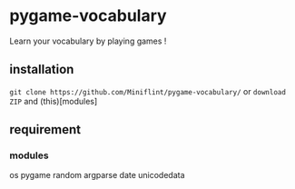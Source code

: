 # pygame-vocabulary
Learn your vocabulary by playing games !

## installation
`git clone https://github.com/Miniflint/pygame-vocabulary/` or `download ZIP`
and (this)[modules]

## requirement
### modules
os
pygame
random
argparse
date
unicodedata
